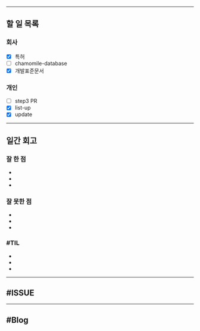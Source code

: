 ----------------------
## 할 일 목록

### 회사
- [x] 특허
- [ ] chamomile-database
- [x] 개발표준문서

### 개인
- [ ] step3 PR
- [x] list-up
- [x] update
----------------------------------------------
## 일간 회고

### 잘 한 점
- 
- 
- 

### 잘 못한 점
- 
- 
- 

### #TIL
- 
- 
- 


----------------------------------
## #ISSUE





----------------------------------
## #Blog
